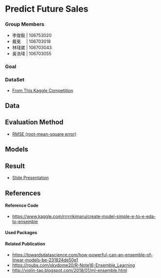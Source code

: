# Predict Future Sales

### Group Members
- 李俊毅 | 106753020
- 戴冕　 | 106703018
- 林琖崴 | 106703043
- 黃浩瑋 | 106703055

### Goal

### DataSet
- [From This Kaggle Competition](https://www.kaggle.com/c/competitive-data-science-predict-future-sales/overview)

## Data

## Evaluation Method
- [RMSE (root-mean-square error)](https://en.wikipedia.org/wiki/Root-mean-square_deviation)

## Models

## Result
- [Slide Presentation]()

## References

#### Reference Code
- https://www.kaggle.com/rrrrrikimaru/create-model-simple-e-to-e-eda-to-ensemble

#### Used Packages

#### Related Publication
- https://towardsdatascience.com/how-powerful-can-an-ensemble-of-linear-models-be-231824de50e1
- https://rpubs.com/skydome20/R-Note16-Ensemble_Learning
- http://violin-tao.blogspot.com/2018/01/ml-ensemble.html

